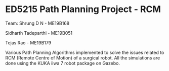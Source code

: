 # ED5215 Path Planning Project - RCM

Team:
Shrung D N - ME19B168

Sidharth Tadeparthi - ME19B051

Tejas Rao - ME19B179

Various Path Planning Algorithms implemented to solve the issues related to RCM (Remote Centre of Motion) of a surgical robot. All the simulations are done using the KUKA iiwa 7 robot package on Gazebo.
